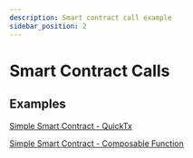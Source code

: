 ```yaml
---
description: Smart contract call example 
sidebar_position: 2
---
```


# Smart Contract Calls

## Examples

[Simple Smart Contract - QuickTx](https://github.com/bloxbean/cardano-client-examples/blob/main/src/test/java/com/bloxbean/cardano/client/example/quicktx/AlwaysTrueScriptTest.java)

[Simple Smart Contract - Composable Function](https://github.com/bloxbean/cardano-client-examples/blob/main/src/test/java/com/bloxbean/cardano/client/example/function/contract/v2/GuessSumContractTest.java)
